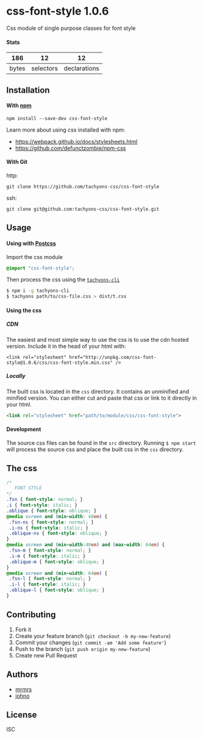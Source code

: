 # css-font-style 1.0.6

Css module of single purpose classes for font style

#### Stats

186 | 12 | 12
---|---|---
bytes | selectors | declarations

## Installation

#### With [npm](https://npmjs.com)

```
npm install --save-dev css-font-style
```

Learn more about using css installed with npm:
* https://webpack.github.io/docs/stylesheets.html
* https://github.com/defunctzombie/npm-css

#### With Git

http:
```
git clone https://github.com/tachyons-css/css-font-style
```

ssh:
```
git clone git@github.com:tachyons-css/css-font-style.git
```

## Usage

#### Using with [Postcss](https://github.com/postcss/postcss)

Import the css module

```css
@import "css-font-style";
```

Then process the css using the [`tachyons-cli`](https://github.com/tachyons-css/tachyons-cli)

```sh
$ npm i -g tachyons-cli
$ tachyons path/to/css-file.css > dist/t.css
```

#### Using the css

##### CDN
The easiest and most simple way to use the css is to use the cdn hosted version. Include it in the head of your html with:

```
<link rel="stylesheet" href="http://unpkg.com/css-font-style@1.0.6/css/css-font-style.min.css" />
```

##### Locally
The built css is located in the `css` directory. It contains an unminified and minified version.
You can either cut and paste that css or link to it directly in your html.

```html
<link rel="stylesheet" href="path/to/module/css/css-font-style">
```

#### Development

The source css files can be found in the `src` directory.
Running `$ npm start` will process the source css and place the built css in the `css` directory.

## The css

```css
/*
   FONT STYLE
*/
.fsn { font-style: normal; }
.i { font-style: italic; }
.oblique { font-style: oblique; }
@media screen and (min-width: 48em) {
 .fsn-ns { font-style: normal; }
 .i-ns { font-style: italic; }
 .oblique-ns { font-style: oblique; }
}
@media screen and (min-width:48em) and (max-width: 64em) {
 .fsn-m { font-style: normal; }
 .i-m { font-style: italic; }
 .oblique-m { font-style: oblique; }
}
@media screen and (min-width: 64em) {
 .fsn-l { font-style: normal; }
 .i-l { font-style: italic; }
 .oblique-l { font-style: oblique; }
}
```

## Contributing

1. Fork it
2. Create your feature branch (`git checkout -b my-new-feature`)
3. Commit your changes (`git commit -am 'Add some feature'`)
4. Push to the branch (`git push origin my-new-feature`)
5. Create new Pull Request

## Authors

* [mrmrs](http://mrmrs.io)
* [johno](http://johnotander.com)

## License

ISC

